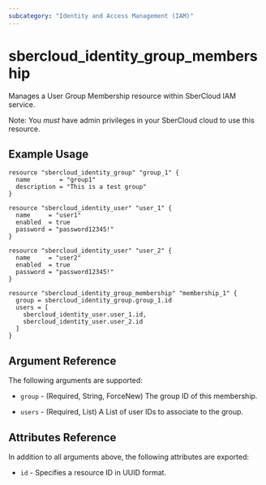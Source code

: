 ```yaml
---
subcategory: "Identity and Access Management (IAM)"
---
```


# sbercloud_identity_group_membership

Manages a User Group Membership resource within SberCloud IAM service.

Note: You _must_ have admin privileges in your SberCloud cloud to use this resource.

## Example Usage

```hcl
resource "sbercloud_identity_group" "group_1" {
  name        = "group1"
  description = "This is a test group"
}

resource "sbercloud_identity_user" "user_1" {
  name     = "user1"
  enabled  = true
  password = "password12345!"
}

resource "sbercloud_identity_user" "user_2" {
  name     = "user2"
  enabled  = true
  password = "password12345!"
}

resource "sbercloud_identity_group_membership" "membership_1" {
  group = sbercloud_identity_group.group_1.id
  users = [
    sbercloud_identity_user.user_1.id,
    sbercloud_identity_user.user_2.id
  ]
}
```

## Argument Reference

The following arguments are supported:

* `group` - (Required, String, ForceNew) The group ID of this membership.

* `users` - (Required, List) A List of user IDs to associate to the group.

## Attributes Reference

In addition to all arguments above, the following attributes are exported:

* `id` - Specifies a resource ID in UUID format.

